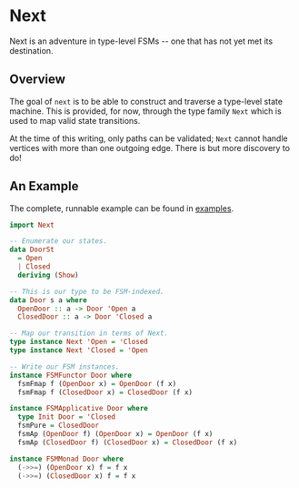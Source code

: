 Next
====

Next is an adventure in type-level FSMs -- one that has not yet met its destination.

## Overview

The goal of `next` is to be able to construct and traverse a type-level state machine.  This is provided, for now, through the type family `Next` which is used to map valid state transitions.


At the time of this writing, only paths can be validated; `Next` cannot handle vertices with more than one outgoing edge. There is but more discovery to do!


## An Example

The complete, runnable example can be found in [examples](./examples/Door.hs).

```haskell
import Next

-- Enumerate our states.
data DoorSt
  = Open
  | Closed
  deriving (Show)

-- This is our type to be FSM-indexed.
data Door s a where
  OpenDoor :: a -> Door 'Open a
  ClosedDoor :: a -> Door 'Closed a

-- Map our transition in terms of Next.
type instance Next 'Open = 'Closed
type instance Next 'Closed = 'Open

-- Write our FSM instances.
instance FSMFunctor Door where
  fsmFmap f (OpenDoor x) = OpenDoor (f x)
  fsmFmap f (ClosedDoor x) = ClosedDoor (f x)

instance FSMApplicative Door where
  type Init Door = 'Closed
  fsmPure = ClosedDoor
  fsmAp (OpenDoor f) (OpenDoor x) = OpenDoor (f x)
  fsmAp (ClosedDoor f) (ClosedDoor x) = ClosedDoor (f x)

instance FSMMonad Door where
  (->>=) (OpenDoor x) f = f x
  (->>=) (ClosedDoor x) f = f x
```
